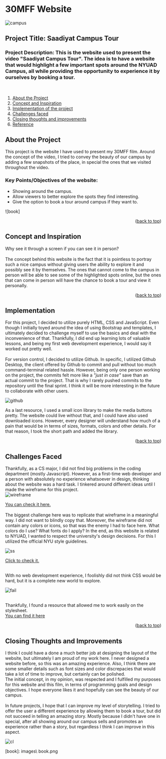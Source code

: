 <h1>30MFF Website</h1>

![campus]
<h2>Project Title: Saadiyat Campus Tour</h2>
<h3>Project Description: This is the website used to present the video "Saadiyat Campus Tour". The idea is to have a website that would highlight a few important spots around the NYUAD Campus, all while providing the opportunity to experience it by ourselves by booking a tour.</h3>
<br>
  <ol>
    <li>
      <a href="#about">About the Project</a>
    </li>
    <li>
      <a href="#concept">Concept and Inspiration</a>
    </li>
    <li>
      <a href="#implementation">Implementation of the project</a>
    </li>
    <li>
      <a href="#challenges">Challenges faced</a>
    </li>
    <li>
      <a href="#improve">Closing thoughts and improvements</a>
    </li>
    <li>
      <a href="#reference">Reference</a>
    </li>
  </ol>

## About the Project
This project is the website I have used to present my 30MFF film. Around the concept of the video, I tried to convey the beauty of our campus by adding a few snapshots of the place, in special the ones that we visited throughout the video. 
<h3>Key Points/Objectives of the website:</h3>
<ul>
<li>Showing around the campus.</li>
<li>Allow viewers to better explore the spots they find interesting.</li>
<li>Give the option to book a tour around campus if they want to.</li>
</ul>

![book]

<p align="right">(<a href="#readme-top">back to top</a>)</p>

## Concept and Inspiration
Why see it through a screen if you can see it in person?
<br>
<br>
The concept behind this website is the fact that it is pointless to portray such a nice campus without giving users the ability to explore it and possibly see it by themselves. The ones that cannot come to the campus in person will be able to see some of the highlighted spots online, but the ones that can come in person will have the chance to book a tour and view it personally. 
<p align="right">(<a href="#readme-top">back to top</a>)</p>

## Implementation
For this project, I decided to utilize purely HTML, CSS and JavaScript. Even though I initially toyed around the idea of using Bootstrap and templates, I ultimately decided to challenge myself to use the basics and deal with the inconvenience of that. Thankfully, I did end up learning lots of valuable lessons, and being my first web development experience, I would say it worked out pretty well.
<br>
<br>
For version control, I decided to utilize Github. In specific, I utilized Github Desktop, the client offered by Github to commit and pull without too much command-terminal related hassle. However, being only one person working on the project, the commits felt more like a _"just in case"_ save than an actual commit to the project. That is why I rarely pushed commits to the repository until the final sprint. I think it will be more interesting in the future to collaborate with other users.
<br>


![github]

As a last resource, I used a small icon library to make the media buttons pretty. The website could live without that, and I could have also used downloaded icons. However, every designer will understand how much of a pain that would be in terms of sizes, formats, colors and other details. For that reason, I took the short path and added the library.
<p align="right">(<a href="#readme-top">back to top</a>)</p>

## Challenges Faced
Thankfully, as a CS major, I did not find big problems in the coding department (mostly Javascript). However, as a first-time web developer and a person with absolutely no experience whatsoever in design, thinking about the website was a hard task. I tinkered around different ideas until I made the wireframe for this project.<br>
![wireframe]

<a href="https://xd.adobe.com/view/dc93d2a6-94fe-458c-8922-79ee02be8b79-89c0/">
You can check it here.</a>
<br>
<br>
The biggest challenge here was to replicate that wireframe in a meaningful way. I did not want to blindly copy that. Moreover, the wireframe did not contain any colors or icons, so that was the enemy I had to face here. What colors do I use? What fonts do I apply? In the end, as this website is related to NYUAD, I wanted to respect the university's design decisions. For this I utilized the official NYU style guidelines.

<br>

![ss]

<a href="https://www.nyu.edu/employees/resources-and-projects/media-and-communications/nyu-brand-guidelines/designing-in-our-style/typefaces-and-fonts.html">Click to check it.</a>

<br>
With no web development experience, I foolishly did not think CSS would be hard, but it is a complete new world to explore. 

![fail]

<br>
Thankfully, I found a resource that allowed me to work easily on the stylesheet.
<br><a href="https://htmlcheatsheet.com/css/"> You can find it here</a>

<p align="right">(<a href="#readme-top">back to top</a>)</p>

## Closing Thoughts and Improvements

I think I could have a done a much better job at designing the layout of the website, but ultimately I am proud of my work here. I never designed a website before, so this was an amazing experience. Also, I think there are some smaller details such as font sizes and color discrepacies that would take a lot of time to improve, but certainly can be polished.
<br>
The initial concept, in my opinion, was respected and I fulfilled my purposes for this website and this film, in terms of programming goals and design objectives. I hope everyone likes it and hopefully can see the beauty of our campus.
<br>
<br>
In future projects, I hope that I can improve my level of storytelling. I tried to offer the user a different experience by allowing them to book a tour, but did not succeed in telling an amazing story. Mostly because I didn't have one in special, after all showing around our campus sells and promotes an experience rather than a story, but regardless I think I can improve in this aspect.

![cl]


[github]: images\github.png
[campus]: images\campus.png
[cl]: images\campuslife.png
[wireframe]: images\wireframe.png
[ss]: images\style.png
[fail]: images\fail.png
[book]: images\ book.png